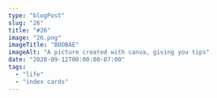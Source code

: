 ```yaml
---
type: "blogPost"
slug: "26"
title: "#26"
image: "26.png"
imageTitle: "BOOBAE"
imageAlt: "A picture created with canva, giving you tips"
date: "2020-09-12T00:00:00-07:00"
tags:
  - "life"
  - "index cards"
---
```


